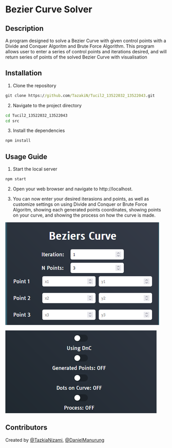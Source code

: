 # Bezier Curve Solver

## Description

A program designed to solve a Bezier Curve with given control points with a Divide and Conquer Algoritm and Brute Force Algorithm. This program allows user to enter a series of control points and iterations desired, and will return series of points of the solved Bezier Curve with visualisation

## Installation

1. Clone the repository

```cmd
git clone https://github.com/TazakiN/Tucil2_13522032_13522043.git
```

2. Navigate to the project directory

```cmd
cd Tucil2_13522032_13522043
cd src
```

3. Install the dependencies

```cmd
npm install
```

## Usage Guide

1. Start the local server

```cmd
npm start
```

2. Open your web browser and navigate to http://localhost.

3. You can now enter your desired iterasions and points, as well as customize settings on using Divide and Conquer or Brute Force Algoritm, showing each generated points coordinates, showing points on your curve, and showing the process on how the curve is made.

![Inputs Section](./img/Inputs.png)

![Settings Section](./img/Settings.png)

## Contributors

Created by [@TazkiaNizami](https://github.com/TazakiN), [@DanielManurung](https://github.com/Gryphuss)
